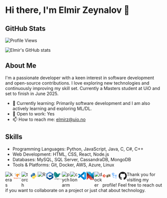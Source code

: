 # Hi there, I'm Elmir Zeynalov 👋
## GitHub Stats

![Profile Views](https://komarev.com/ghpvc/?username=Elmir-Zeynalov&color=blue)

![Elmir's GitHub stats](https://github-readme-stats.vercel.app/api?username=Elmir-Zeynalov&show_icons=true&theme=radical)

## About Me

I'm a passionate developer with a keen interest in software development and open-source contributions. I love exploring new technologies and continuously improving my skill set. 
Currently a Masters student at UiO and set to finish in June 2025.

- 🌱 Currently learning: Primarily software development and I am also actively learning and exploring ML/DL.
- 💼 Open to work: Yes
- 📫 How to reach me: [elmirz@uio.no](mailto:elmirz@uio.no)

## Skills

- Programming Languages: Python, JavaScript, Java, C, C#, C++
- Web Development: HTML, CSS, React, Node.js
- Databases: MySQL, SQL Server, CassandraDB, MongoDB
- Tools & Platforms: Git, Docker, AWS, Azure, Linux

<div class="row">
<img align="left" alt="keras" width="26px" src="https://upload.wikimedia.org/wikipedia/commons/thumb/a/ae/Keras_logo.svg/1200px-Keras_logo.svg.png" />
<img align="left" alt="tensorflow" width="26px" src="https://raw.githubusercontent.com/github/explore/80688e429a7d4ef2fca1e82350fe8e3517d3494d/topics/tensorflow/tensorflow.png" />
<img align="left" alt="torch" width="26px" src="https://pytorch.org/assets/images/pytorch-logo.png" />
<img align="left" alt="python" width="26px" src="https://raw.githubusercontent.com/github/explore/80688e429a7d4ef2fca1e82350fe8e3517d3494d/topics/python/python.png" />
<img align="left" alt="R" width="26px" src="https://raw.githubusercontent.com/jmnote/z-icons/master/svg/r.svg" />
<img align="left" alt="Cpp" width="26px" src="https://github.com/devicons/devicon/blob/master/icons/cplusplus/cplusplus-original.svg" />
<img align="left" alt="latex" width="26px" src="https://raw.githubusercontent.com/github/explore/80688e429a7d4ef2fca1e82350fe8e3517d3494d/topics/latex/latex.png" />
<img align="left" alt="pycharm" width="26px" src="https://upload.wikimedia.org/wikipedia/commons/thumb/1/1d/PyCharm_Icon.svg/768px-PyCharm_Icon.svg.png" />
<img align="left" alt="clion" width="26px" src="https://resources.jetbrains.com/storage/products/clion/img/meta/clion_logo_300x300.png" />
<img align="left" alt="Visual Studio Code" width="26px" src="https://raw.githubusercontent.com/github/explore/80688e429a7d4ef2fca1e82350fe8e3517d3494d/topics/visual-studio-code/visual-studio-code.png" />
<img align="left" alt="nsis" width="26px" src="https://raw.githubusercontent.com/idleberg/nsis-logo/master/preview.png" />
<img align="left" alt="docker" width="26px" src="https://cdn4.iconfinder.com/data/icons/logos-and-brands/512/97_Docker_logo_logos-512.png" />
<img align="left" alt="Git" width="26px" src="https://raw.githubusercontent.com/github/explore/80688e429a7d4ef2fca1e82350fe8e3517d3494d/topics/git/git.png" />
<img align="left" alt="Actions" width="26px" src="https://raw.githubusercontent.com/github/explore/2c7e603b797535e5ad8b4beb575ab3b7354666e1/topics/actions/actions.png" />
<img align="left" alt="GitHub" width="26px" src="https://raw.githubusercontent.com/github/explore/78df643247d429f6cc873026c0622819ad797942/topics/github/github.png" />
</div>
<!--
## Projects

### [Project 1: Awesome Project](https://github.com/Elmir-Zeynalov/awesome-project)
A brief description of the project and what it aims to achieve.

### [Project 2: Cool Project](https://github.com/Elmir-Zeynalov/cool-project)
A brief description of the project and what it aims to achieve.
-->

<!--
## Connect with Me

- [LinkedIn](https://www.linkedin.com/in/elmir-zeynalov/)
- [Twitter](https://twitter.com/elmir_zeynalov)
- [Personal Website](https://elmirzeynalov.com)
-->
Thank you for visiting my profile! Feel free to reach out if you want to collaborate on a project or just chat about technology.

<!--
**Elmir-Zeynalov/Elmir-Zeynalov** is a ✨ _special_ ✨ repository because its `README.md` (this file) appears on your GitHub profile.

Here are some ideas to get you started:

- 🔭 I’m currently working on ...
- 🌱 I’m currently learning ...
- 👯 I’m looking to collaborate on ...
- 🤔 I’m looking for help with ...
- 💬 Ask me about ...
- 📫 How to reach me: ...
- 😄 Pronouns: ...
- ⚡ Fun fact: ...
-->
